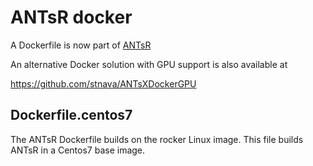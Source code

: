 # ANTsR docker

A Dockerfile is now part of [ANTsR](https://github.com/ANTsX/ANTsR)

An alternative Docker solution with GPU support is also available at

https://github.com/stnava/ANTsXDockerGPU


## Dockerfile.centos7

The ANTsR Dockerfile builds on the rocker Linux image. This file builds ANTsR in
a Centos7 base image. 
